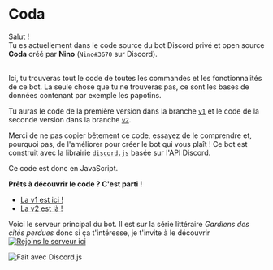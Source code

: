 # Coda

Salut ! <br />
Tu es actuellement dans le code source du bot Discord privé et open source **Coda** créé par **Nino** (`Nino#3670` sur Discord).<br /><br />

Ici, tu trouveras tout le code de toutes les commandes et les fonctionnalités de ce bot. La seule chose que tu ne trouveras pas, ce sont les bases de données contenant par exemple les papotins.

Tu auras le code de la première version dans la branche [`v1`](https://github.com/Nino-fr/coda-discord-bot/tree/v1) et le code de la seconde version dans la branche [`v2`](https://github.com/Nino-fr/coda-discord-bot/tree/v2).

Merci de ne pas copier bêtement ce code, essayez de le comprendre et, pourquoi pas, de l'améliorer pour créer le bot qui vous plaît !
Ce bot est construit avec la librairie [`discord.js`](https://discord.js.org/#/) basée sur l'API Discord.

Ce code est donc en JavaScript.

**Prêts à découvrir le code ? C'est parti !**

<ul>
  <li>
    <a href="https://github.com/Nino-fr/coda-discord-bot/tree/v1">La v1 est ici !</a>
  </li>
  <li>
    <a href="https://github.com/Nino-fr/coda-discord-bot/tree/v2">La v2 est là !</a>
  </li>
</ul>

Voici le serveur principal du bot. Il est sur la série littéraire *Gardiens des cités perdues* donc si ça t'intéresse, je t'invite à le découvrir
[![Rejoins le serveur ici](https://discord.com/api/guilds/574626014664327178/embed.png?style=banner2)](https://discord.gg/NC4svsf)
<p>
    
</p>
<p>
    <img src="https://img.shields.io/badge/Made%20With-Discord.js%2012.3.1-blue.svg?style=for-the-badge"
        alt="Fait avec Discord.js">
</p>
